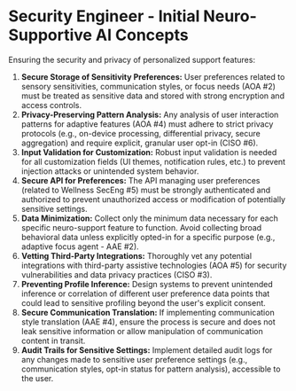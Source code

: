 # Security Engineer - Initial Neuro-Supportive AI Concepts

Ensuring the security and privacy of personalized support features:

1.  **Secure Storage of Sensitivity Preferences:** User preferences related to sensory sensitivities, communication styles, or focus needs (AOA #2) must be treated as sensitive data and stored with strong encryption and access controls.
2.  **Privacy-Preserving Pattern Analysis:** Any analysis of user interaction patterns for adaptive features (AOA #4) must adhere to strict privacy protocols (e.g., on-device processing, differential privacy, secure aggregation) and require explicit, granular user opt-in (CISO #6).
3.  **Input Validation for Customization:** Robust input validation is needed for all customization fields (UI themes, notification rules, etc.) to prevent injection attacks or unintended system behavior.
4.  **Secure API for Preferences:** The API managing user preferences (related to Wellness SecEng #5) must be strongly authenticated and authorized to prevent unauthorized access or modification of potentially sensitive settings.
5.  **Data Minimization:** Collect only the minimum data necessary for each specific neuro-support feature to function. Avoid collecting broad behavioral data unless explicitly opted-in for a specific purpose (e.g., adaptive focus agent - AAE #2).
6.  **Vetting Third-Party Integrations:** Thoroughly vet any potential integrations with third-party assistive technologies (AOA #5) for security vulnerabilities and data privacy practices (CISO #3).
7.  **Preventing Profile Inference:** Design systems to prevent unintended inference or correlation of different user preference data points that could lead to sensitive profiling beyond the user's explicit consent.
8.  **Secure Communication Translation:** If implementing communication style translation (AAE #4), ensure the process is secure and does not leak sensitive information or allow manipulation of communication content in transit.
9.  **Audit Trails for Sensitive Settings:** Implement detailed audit logs for any changes made to sensitive user preference settings (e.g., communication styles, opt-in status for pattern analysis), accessible to the user. 